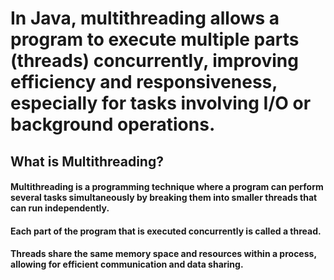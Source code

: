 # In Java, multithreading allows a program to execute multiple parts (threads) concurrently, improving efficiency and responsiveness, especially for tasks involving I/O or background operations. 

## What is Multithreading? 
#### Multithreading is a programming technique where a program can perform several tasks simultaneously by breaking them into smaller threads that can run independently. 
#### Each part of the program that is executed concurrently is called a thread. 
#### Threads share the same memory space and resources within a process, allowing for efficient communication and data sharing. 

## 
